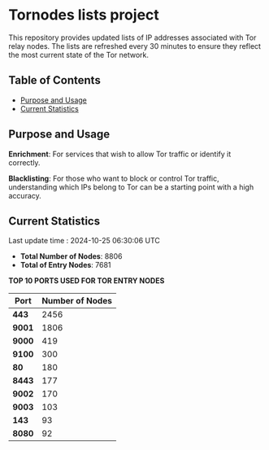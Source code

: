 # Tornodes lists project

This repository provides updated lists of IP addresses associated with Tor relay nodes. The lists are refreshed every 30 minutes to ensure they reflect the most current state of the Tor network.

## Table of Contents

- [Purpose and Usage](#purpose-and-usage)
- [Current Statistics](#current-statistics)


## Purpose and Usage

**Enrichment**: For services that wish to allow Tor traffic or identify it correctly.

**Blacklisting**: For those who want to block or control Tor traffic, understanding which IPs belong to Tor can be a starting point with a high accuracy.

## Current Statistics

Last update time : 2024-10-25 06:30:06 UTC

- **Total Number of Nodes**: 8806
- **Total of Entry Nodes**: 7681

**TOP 10 PORTS USED FOR TOR ENTRY NODES**

| **Port** | **Number of Nodes** |
|------|-----------------|
| **443**   | 2456  |
| **9001**   | 1806  |
| **9000**   | 419  |
| **9100**   | 300  |
| **80**   | 180  |
| **8443**   | 177  |
| **9002**   | 170  |
| **9003**   | 103  |
| **143**   | 93  |
| **8080**   | 92  |

